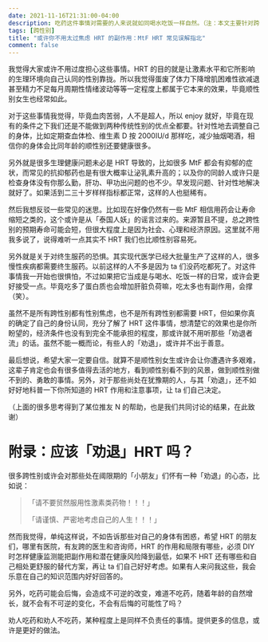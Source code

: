 ```yaml
---
date: 2021-11-16T21:31:00-04:00
description: 吃药这件事情对需要的人来说就如同喝水吃饭一样自然。（注：本文主要针对跨性别女性的 HRT，照顾不周多多包涵）
tags: [跨性别]
title: "或许你不用太过焦虑 HRT 的副作用：MtF HRT 常见误解指北"
comment: false
---
```


我觉得大家或许不用过度担心这些事情。HRT 的目的就是让激素水平和它所影响的生理环境向自己认同的性别靠拢。所以我觉得蛋废了体力下降增肌困难性欲减退甚至精力不足每月周期性情绪波动等等一定程度上都属于它本来的效果，毕竟顺性别女生也经常如此。

对于这些事情我觉得，毕竟血肉苦弱，人不是超人，所以 enjoy 就好，毕竟在现有的条件之下我们还是不能做到两种传统性别的优点全都要。针对性地去调整自己的身体，比如定期查血体检、维生素 D 按 2000IU/d 那样吃，减少抽烟喝酒，相信你的身体会比同年龄的顺性别还要健康很多。

另外就是很多生理健康问题未必是 HRT 导致的，比如很多 MtF 都会有抑郁的症状，而常见的抗抑郁药也是有很大概率让泌乳素升高的；以及你的同龄人或许只是检查身体没有你那么勤，肝功、甲功出问题的也不少。早发现问题、针对性地解决就好了。如果活到二三十岁样样指标都正常，这样的人也挺稀有。

然后我想反驳一些常见的迷思。比如现在好像仍然有一些 MtF 相信用药会让寿命缩短之类的，这个或许是从「泰国人妖」的谣言过来的。来源暂且不提，总之跨性别的预期寿命可能会短，但很大程度上是因为社会、心理和经济原因。这里就不用我多说了，说得难听一点其实不 HRT 我们也比顺性别容易死。

另外就是关于对终生服药的恐惧。其实现代医学已经大批量生产了这样的人，很多慢性疾病都需要终生服药。以前这样的人不多是因为 ta 们没药吃都死了。对这件事情我一开始也很惧怕，不过如果把它当成是与喝水、吃饭一样的日常，或许会更好接受一点。毕竟吃多了蛋白质也会增加肝脏负荷嘛，吃太多也有副作用，会撑（笑）。

虽然不是所有跨性别都有性别焦虑，也不是所有跨性别都需要 HRT，但如果你真的确定了自己的身份认同，充分了解了 HRT 这件事情，想清楚它的效果也是你所盼望的，经济条件也没有到完全不能承担的程度，那或许就不用听那些「劝退者流」的话。虽然不能一概而论，有些人的「劝退」，或许并不出于善意。

最后想说，希望大家一定要自信。就算不是顺性别女生或许会让你遭遇许多艰难，这辈子肯定也会有很多值得去活的地方，看到顺性别看不到的风景，做到顺性别做不到的、勇敢的事情。另外，对于那些尚处在犹豫期的人，与其「劝退」，还不如好好地科普一下你所知道的 HRT 作用和注意事项，让 ta 们自己决定。

（上面的很多思考得到了某位推友 N 的帮助，也是我们共同讨论的结果，在此致谢）

# 附录：应该「劝退」HRT 吗？
很多跨性别或许会对那些处在阈限期的「小朋友」们怀有一种「劝退」的心态，比如说：

> 「请不要贸然服用性激素类药物！！！」
>
> 「请谨慎、严密地考虑自己的人生！！！」

然而我觉得，单纯这样说，不如告诉那些对自己的身体有困惑，希望 HRT 的朋友们，哪里有医院，有友跨的医生和咨询师，HRT 的作用和局限有哪些，必须 DIY 时怎样健康监测能把副作用和潜在健康风险降到最低，如果不 HRT 还有哪些和自己相处更舒服的替代方案，再让 ta 们自己好好考虑。如果有人来问我这些，我会乐意在自己的知识范围内好好回答的。

另外，吃药可能会后悔，会造成不可逆的改变，难道不吃药，随着年龄的自然增长，就不会有不可逆的变化，不会有后悔的可能性了吗？

劝人吃药和劝人不吃药，某种程度上是同样不负责任的事情。提供更多的信息，或许是更好的做法。
